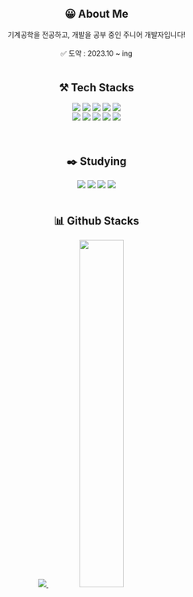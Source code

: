 <div align='center'> 

  ## 😀 About Me
  기계공학을 전공하고, 개발을 공부 중인 주니어 개발자입니다! <br><br>
<span> ✅ 도약 : 2023.10 ~ ing </span><br><br>

  
  ## ⚒️ Tech Stacks 

  <div>
    <img src="https://img.shields.io/badge/HTML5-E34F26?style=for-the-badge&logo=HTML5&logoColor=white">
    <img src="https://img.shields.io/badge/CSS3-1572B6?style=for-the-badge&logo=CSS3&logoColor=white">
    <img src="https://img.shields.io/badge/Javascript-F7DF1E?style=for-the-badge&logo=Javascript&logoColor=white">
    <img src="https://img.shields.io/badge/React-61DAFB?style=for-the-badge&logo=React&logoColor=white">
    <img src="https://img.shields.io/badge/StyledComponents-DB7093?style=for-the-badge&logo=StyledComponents&logoColor=white">
    <br/>
    <img src="https://img.shields.io/badge/Python-3776AB?style=for-the-badge&logo=Python&logoColor=white">
    <img src="https://img.shields.io/badge/Git-F05032?style=for-the-badge&logo=Git&logoColor=white">
    <img src="https://img.shields.io/badge/Github-181717?style=for-the-badge&logo=Github&logoColor=white">
    <img src="https://img.shields.io/badge/Figma-F24E1E?style=for-the-badge&logo=Figma&logoColor=white">
    <img src="https://img.shields.io/badge/Notion-000000?style=for-the-badge&logo=Notion&logoColor=white">
  </div><br><br>
  
  ## ✒️ Studying
 <img src="https://img.shields.io/badge/Next.js-000000?style=for-the-badge&logo=Next.js&logoColor=white">
          <img src="https://img.shields.io/badge/Node.js-339933?style=for-the-badge&logo=Node.js&logoColor=white">
          <img src="https://img.shields.io/badge/MySQL-4479A1?style=for-the-badge&logo=MySQL&logoColor=white">
          <img src="https://img.shields.io/badge/ReactNative-61DAFB?style=for-the-badge&logo=React&logoColor=white">
    <br><br>

  ## 📊 Github Stacks 
  <a href="s">
    <img src="https://github-readme-stats.vercel.app/api/top-langs/?username=hanheel&layout=compact&theme=tokyonight" />
  </a>
  <a href="s">
    <img src="https://github-readme-stats.vercel.app/api?username=hanheel&theme=tokyonight&show_icons=true" width="42%" />
  </a>
</div>

